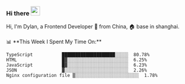 ### Hi there <img src="https://media.giphy.com/media/hvRJCLFzcasrR4ia7z/giphy.gif" width="25px">

<!-- ![visitors](https://visitor-badge.glitch.me/badge?page_id=dislfyer.dislfyer) --!>

Hi, I'm Dylan, a Frontend Developer 🚀 from China, 🏠 base in shanghai.
<br/>
<br/>

📊 **This Week I Spent My Time On:**


<!--START_SECTION:waka-->

```text
TypeScript           ████████████████████░░░░░  80.78%
HTML                 █▓░░░░░░░░░░░░░░░░░░░░░░░  6.25%
JavaScript           █▓░░░░░░░░░░░░░░░░░░░░░░░  6.23%
JSON                 ▓░░░░░░░░░░░░░░░░░░░░░░░░  2.26%
Nginx configuration file ▒░░░░░░░░░░░░░░░░░░░░░░░░  1.78%
```

<!--END_SECTION:waka-->

<!--
**About Me:**
 -->
